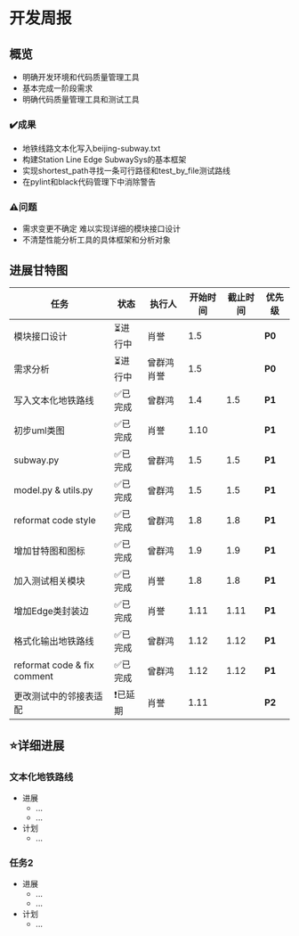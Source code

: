 # 开发周报

## 概览
* 明确开发环境和代码质量管理工具
* 基本完成一阶段需求
* 明确代码质量管理工具和测试工具

### ✔️成果

* 地铁线路文本化写入beijing-subway.txt
* 构建Station Line Edge SubwaySys的基本框架
* 实现shortest_path寻找一条可行路径和test_by_file测试路线
* 在pylint和black代码管理下中消除警告

### ⚠️问题

* 需求变更不确定 难以实现详细的模块接口设计
* 不清楚性能分析工具的具体框架和分析对象

## 进展甘特图





| 任务                        | 状态    | 执行人      | 开始时间 | 截止时间 | 优先级 |
| --------------------------- | ------- | ----------- | -------- | -------- | ------ |
| 模块接口设计                | ⏳进行中 | 肖誉        | 1.5      |          | **P0** |
| 需求分析                    | ⏳进行中 | 曾群鸿 肖誉 | 1.5      |          | **P0** |
| 写入文本化地铁路线          | ✅已完成 | 曾群鸿      | 1.4      | 1.5      | **P1** |
| 初步uml类图                 | ✅已完成 | 肖誉        | 1.10     |          | **P1** |
| subway.py                   | ✅已完成 | 曾群鸿      | 1.5      | 1.5      | **P1** |
| model.py & utils.py         | ✅已完成 | 曾群鸿      | 1.5      | 1.5      | **P1** |
| reformat code style         | ✅已完成 | 曾群鸿      | 1.8      | 1.8      | **P1** |
| 增加甘特图和图标            | ✅已完成 | 曾群鸿      | 1.9      | 1.9      | **P1** |
| 加入测试相关模块            | ✅已完成 | 肖誉        | 1.8      | 1.8      | **P1** |
| 增加Edge类封装边            | ✅已完成 | 肖誉        | 1.11     | 1.11     | **P1** |
| 格式化输出地铁路线          | ✅已完成 | 曾群鸿      | 1.12     | 1.12     | **P1** |
| reformat code & fix comment | ✅已完成 | 曾群鸿      | 1.12     | 1.12     | **P1** |
| 更改测试中的邻接表适配      | ❗已延期 | 肖誉        | 1.11     |          | **P2** |



## ⭐详细进展

### 文本化地铁路线

* 进展
  * ...
  * ...
* 计划
  * ...

### 任务2

* 进展
  * ...
  * ...
* 计划
  * ...
